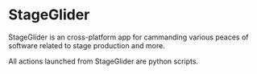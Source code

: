 # StageGlider

StageGlider is an cross-platform app for cammanding various peaces of software related to stage production and more.

All actions launched from StageGlider are python scripts.

